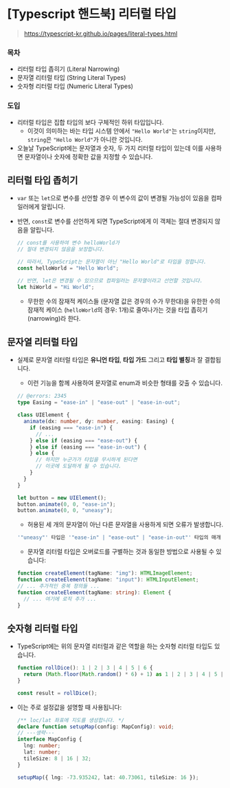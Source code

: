 # [Typescript 핸드북] 리터럴 타입  

> https://typescript-kr.github.io/pages/literal-types.html



### 목차

- 리터럴 타입 좁히기 (Literal Narrowing)
- 문자열 리터럴 타입 (String Literal Types)
- 숫자형 리터럴 타입 (Numeric Literal Types)





### 도입

- 리터럴 타입은 집합 타입의 보다 구체적인 하위 타입입니다. 
  - 이것이 의미하는 바는 타입 시스템 안에서 `"Hello World"`는 `string`이지만, `string`은 `"Hello World"`가 아니란 것입니다.
- 오늘날 TypeScript에는 문자열과 숫자, 두 가지 리터럴 타입이 있는데 이를 사용하면 문자열이나 숫자에 정확한 값을 지정할 수 있습니다.



## 리터럴 타입 좁히기 

- `var` 또는 `let`으로 변수를 선언할 경우 이 변수의 값이 변경될 가능성이 있음을 컴파일러에게 알립니다. 

- 반면, `const`로 변수를 선언하게 되면 TypeScript에게 이 객체는 절대 변경되지 않음을 알립니다.

  ```ts
  // const를 사용하여 변수 helloWorld가
  // 절대 변경되지 않음을 보장합니다.
  
  // 따라서, TypeScript는 문자열이 아닌 "Hello World"로 타입을 정합니다.
  const helloWorld = "Hello World";
  
  // 반면, let은 변경될 수 있으므로 컴파일러는 문자열이라고 선언할 것입니다.
  let hiWorld = "Hi World";
  ```

  - 무한한 수의 잠재적 케이스들 (문자열 값은 경우의 수가 무한대)을 유한한 수의 잠재적 케이스 (`helloWorld`의 경우: 1개)로 줄여나가는 것을 타입 좁히기 (narrowing)라 한다.



## 문자열 리터럴 타입 

- 실제로 문자열 리터럴 타입은 **유니언 타입**, **타입 가드** 그리고 **타입 별칭**과 잘 결합됩니다. 

  - 이런 기능을 함께 사용하여 문자열로 enum과 비슷한 형태를 갖출 수 있습니다.

  ```ts
  // @errors: 2345
  type Easing = "ease-in" | "ease-out" | "ease-in-out";
  
  class UIElement {
    animate(dx: number, dy: number, easing: Easing) {
      if (easing === "ease-in") {
        // ...
      } else if (easing === "ease-out") {
      } else if (easing === "ease-in-out") {
      } else {
        // 하지만 누군가가 타입을 무시하게 된다면
        // 이곳에 도달하게 될 수 있습니다.
      }
    }
  }
  
  let button = new UIElement();
  button.animate(0, 0, "ease-in");
  button.animate(0, 0, "uneasy");
  ```

  - 허용된 세 개의 문자열이 아닌 다른 문자열을 사용하게 되면 오류가 발생합니다.

  ```ts
  '"uneasy"' 타입은 '"ease-in" | "ease-out" | "ease-in-out"' 타입의 매개 변수에 할당할 수 없습니다.
  ```

  - 문자열 리터럴 타입은 오버로드를 구별하는 것과 동일한 방법으로 사용될 수 있습니다:

  ```ts
  function createElement(tagName: "img"): HTMLImageElement;
  function createElement(tagName: "input"): HTMLInputElement;
  // ... 추가적인 중복 정의들 ...
  function createElement(tagName: string): Element {
    // ... 여기에 로직 추가 ...
  }
  ```



## 숫자형 리터럴 타입 

- TypeScript에는 위의 문자열 리터럴과 같은 역할을 하는 숫자형 리터럴 타입도 있습니다.

  ```ts
  function rollDice(): 1 | 2 | 3 | 4 | 5 | 6 {
    return (Math.floor(Math.random() * 6) + 1) as 1 | 2 | 3 | 4 | 5 | 6;
  }
  
  const result = rollDice();
  ```

- 이는 주로 설정값을 설명할 때 사용됩니다:

  ```ts
  /** loc/lat 좌표에 지도를 생성합니다. */
  declare function setupMap(config: MapConfig): void;
  // ---생략---
  interface MapConfig {
    lng: number;
    lat: number;
    tileSize: 8 | 16 | 32;
  }
  
  setupMap({ lng: -73.935242, lat: 40.73061, tileSize: 16 });
  ```

  













